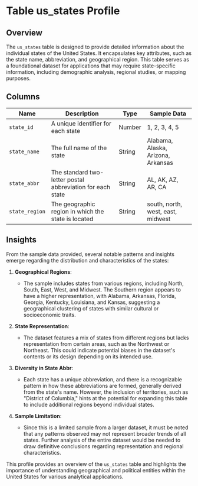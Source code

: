 # Table us_states Profile

## Overview
The `us_states` table is designed to provide detailed information about the individual states of the United States. It encapsulates key attributes, such as the state name, abbreviation, and geographical region. This table serves as a foundational dataset for applications that may require state-specific information, including demographic analysis, regional studies, or mapping purposes.

## Columns

| Name           | Description                                      | Type   | Sample Data                         |
|----------------|--------------------------------------------------|--------|-------------------------------------|
| `state_id`     | A unique identifier for each state              | Number | 1, 2, 3, 4, 5                       |
| `state_name`   | The full name of the state                       | String | Alabama, Alaska, Arizona, Arkansas   |
| `state_abbr`   | The standard two-letter postal abbreviation for each state | String | AL, AK, AZ, AR, CA                  |
| `state_region` | The geographic region in which the state is located | String | south, north, west, east, midwest   |

## Insights
From the sample data provided, several notable patterns and insights emerge regarding the distribution and characteristics of the states:

1. **Geographical Regions**: 
    - The sample includes states from various regions, including North, South, East, West, and Midwest. The Southern region appears to have a higher representation, with Alabama, Arkansas, Florida, Georgia, Kentucky, Louisiana, and Kansas, suggesting a geographical clustering of states with similar cultural or socioeconomic traits.
    
2. **State Representation**: 
    - The dataset features a mix of states from different regions but lacks representation from certain areas, such as the Northwest or Northeast. This could indicate potential biases in the dataset's contents or its design depending on its intended use.

3. **Diversity in State Abbr**: 
    - Each state has a unique abbreviation, and there is a recognizable pattern in how these abbreviations are formed, generally derived from the state's name. However, the inclusion of territories, such as "District of Columbia," hints at the potential for expanding this table to include additional regions beyond individual states.

4. **Sample Limitation**:
    - Since this is a limited sample from a larger dataset, it must be noted that any patterns observed may not represent broader trends of all states. Further analysis of the entire dataset would be needed to draw definitive conclusions regarding representation and regional characteristics.

This profile provides an overview of the `us_states` table and highlights the importance of understanding geographical and political entities within the United States for various analytical applications.